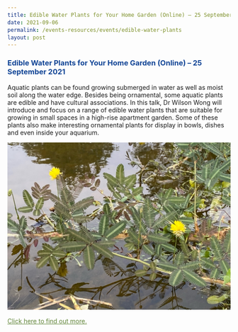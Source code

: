 ```yaml
---
title: Edible Water Plants for Your Home Garden (Online) – 25 September 2021
date: 2021-09-06
permalink: /events-resources/events/edible-water-plants
layout: post
---
```



<h3 style="color:#124596; font-weight:bold;"><a style="color:#124596; text-decoration:none;" href="https://www.nparks.gov.sg/activities/events-and-workshops/2021/9/edible-water-plants-for-your-home-garden">Edible Water Plants for Your Home Garden (Online) – 25 September 2021</a></h3>

Aquatic plants can be found growing submerged in water as well as moist
soil along the water edge. Besides being ornamental, some aquatic plants are edible
and have cultural associations. In this talk, Dr Wilson Wong will introduce and focus
on a range of edible water plants that are suitable for growing in small spaces in a
high-rise apartment garden. Some of these plants also make interesting ornamental
plants for display in bowls, dishes and even inside your aquarium.

![Alt text for image on Isomer site](/images/neptunia.jpg)

<a style="color:#62863a;" href="https://www.nparks.gov.sg/activities/events-and-workshops/2021/9/edible-water-plants-for-your-home-garden">Click here to find out more.</a>